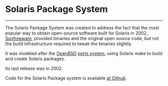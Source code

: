 # Solaris Package System

----

The Solaris Package System was created to address the fact that the most
popular way to obtain open-source software built for Solaris in 2002,
[Sunfreeware](http://sunfreeware.com), provided binaries and the original
open source code, but not the build infrastructure required to tweak the
binaries slightly.

It was modeled after the [OpenBSD](http://www.openbsd.org) [ports
system](http://www.openbsd.org/faq/ports/ports.html), using Solaris make
to build and create Solaris packages.

Its last release was in 2002.

Code for the Solaris Package system is available [at
Github](https://github.com/zigg/solpkg).


